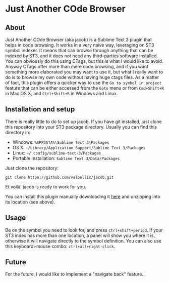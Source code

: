 Just Another COde Browser
=========================

About
-----
Just Another COde Browser (aka jacob) is a Sublime Text 3 plugin that helps in code browsing. It works in a very naive way, leveraging on ST3 symbol indexer. It means that can browse through anything that can be indexed by ST3, and it does not need any third-parties software installed. You can obviously do this using CTags, but this is what I would like to avoid. Anyway CTags offer more than mere code browsing, and if you want something more elaborated you may want to use it, but what I really want to do is to browse my own code without having huge ctags files. As a matter of fact, this plugin offers a quicker way to use the `Go to symbol in project` feature that can be either accessed from the `Goto` menu or from `Cmd+Shift+R` in Mac OS X, and `Ctrl+Shift+R` in Windows and Linux.

Installation and setup
----------------------
There is really little to do to set up jacob. If you have git installed, just clone this repository into your ST3 package directory. Usually you can find this directory in:

* Windows: `%APPDATA%\Sublime Text 3\Packages`
* OS X: `~/Library/Application Support/Sublime Text 3/Packages`
* Linux: `~/.config/sublime-text-3/Packages`
* Portable Installation: `Sublime Text 3/Data/Packages`

Just clone the repository:

    git clone https://github.com/valbellix/jacob.git

Et voilà! jacob is ready to work for you.

You can install this plugin manually downloading it [here](https://github.com/valbellix/jacob/archive/master.zip) and unzipping into its location (see above).

Usage
-----
Be on the symbol you need to look for, and press `ctrl+shift+period`. If your ST3 index has more than one location, a panel will show you where it is, otherwise it will navigate directly to the symbol definition. You can also use this keyboard+mouse combo: `ctrl+alt+right-click`.

Future
------
For the future, I would like to implement a "navigate back" feature...
